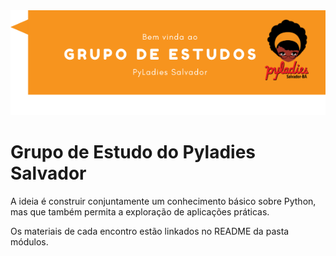 
<img src="imagens/bemvindas.png">

# Grupo de Estudo do Pyladies Salvador

A ideia é construir conjuntamente um conhecimento básico sobre Python,<br>
mas que também permita a exploração de aplicações práticas.

Os materiais de cada encontro estão linkados no README da pasta módulos.
